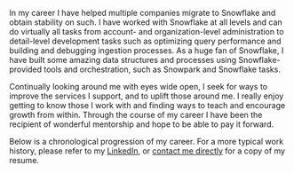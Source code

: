 In my career I have helped multiple companies migrate to Snowflake and obtain stability on such. I have 
worked with Snowflake at all levels and can do virtually all tasks from account- and organization-level 
administration to detail-level development tasks such as optimizing query performance and building and 
debugging ingestion processes. As a huge fan of Snowflake, I have built some amazing data structures and 
processes using Snowflake-provided tools and orchestration, such as Snowpark and Snowflake tasks. 

Continually looking around me with eyes wide open, I seek for ways to improve the services I support, 
and to uplift those around me. I really enjoy getting to know those I work with and finding ways to teach 
and encourage growth from within. Through the course of my career I have been the recipient of wonderful 
mentorship and hope to be able to pay it forward.

Below is a chronological progression of my career. For a more typical work history, please refer to my 
[LinkedIn](https://www.linkedin.com/in/james-schurig/), or [contact me directly](mailto:jnschurig@gmail.com) 
for a copy of my resume. 
